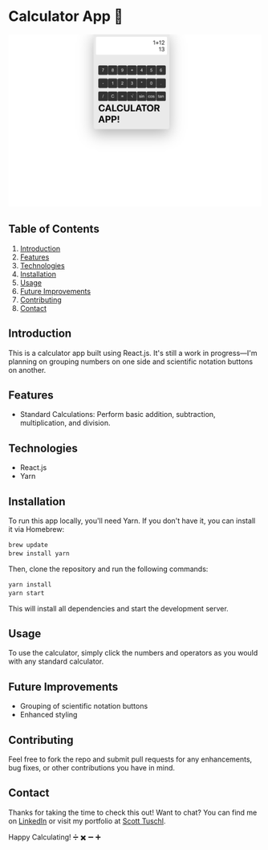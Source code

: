 # Calculator App :1234:

![Calculator Screenshot](https://github.com/scott198989/Calculator/blob/main/Calculator-Screenshot.png)

## Table of Contents

1. [Introduction](#introduction)
2. [Features](#features)
3. [Technologies](#technologies)
4. [Installation](#installation)
5. [Usage](#usage)
6. [Future Improvements](#future-improvements)
7. [Contributing](#contributing)
8. [Contact](#contact)

## Introduction

This is a calculator app built using React.js. It's still a work in progress—I'm planning on grouping numbers on one side and scientific notation buttons on another.

## Features

- Standard Calculations: Perform basic addition, subtraction, multiplication, and division.
  
## Technologies

- React.js
- Yarn

## Installation

To run this app locally, you'll need Yarn. If you don't have it, you can install it via Homebrew:

```bash
brew update
brew install yarn
```

Then, clone the repository and run the following commands:

```bash
yarn install
yarn start
```

This will install all dependencies and start the development server.

## Usage

To use the calculator, simply click the numbers and operators as you would with any standard calculator.

## Future Improvements

- Grouping of scientific notation buttons
- Enhanced styling

## Contributing

Feel free to fork the repo and submit pull requests for any enhancements, bug fixes, or other contributions you have in mind.

## Contact

Thanks for taking the time to check this out! Want to chat? You can find me on [LinkedIn](Your-LinkedIn-URL-Here) or visit my portfolio at [Scott Tuschl](https://www.scott-tuschl.com).

Happy Calculating! :heavy_division_sign: :heavy_multiplication_x: :heavy_minus_sign: :heavy_plus_sign:
